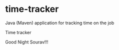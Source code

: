 # time-tracker
Java (Maven) application for tracking time on the job

Time tracker

Good Night Sourav!!!
